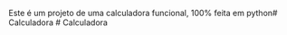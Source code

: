 Este é um projeto de uma calculadora funcional, 100% feita em python#   C a l c u l a d o r a  
 #   C a l c u l a d o r a  
 